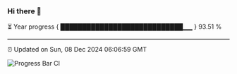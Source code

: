 ### Hi there 👋

⏳ Year progress { ████████████████████████████▁▁ } 93.51 %

---

⏰ Updated on Sun, 08 Dec 2024 06:06:59 GMT

![Progress Bar CI](https://github.com/liununu/liununu/workflows/Progress%20Bar%20CI/badge.svg)
